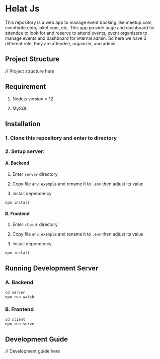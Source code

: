 # Helat Js

This repository is a web app to manage event booking like meetup.com, eventbrite.com, loket.com, etc. This app provide page and dashboard for attendee to look for and reserve to attend events, event organizers to manage events and dashboard for internal admin. So here we have 3 different role, they are attendee, organizer, and admin.

## Project Structure

// Project structure here

## Requirement

1. Nodejs version > 12

2. MySQL

## Installation

### 1. Clone this repository and enter to directory

### 2. Setup server:

#### A. Backend

1. Enter `server` directory

2. Copy file `env.example` and rename it to `.env` then adjust its value

3. Install dependency

```
npm install
```

#### B. Frontend

1. Enter `client` directory

2. Copy file `env.example` and rename it to `.env` then adjust its value

3. Install dependency

```
npm install
```

## Running Development Server

### A. Backend

```
cd server
npm run watch
```

### B. Frontend

```
cd client
npm run serve
```

## Development Guide

// Development guide here